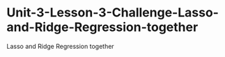 # Unit-3-Lesson-3-Challenge-Lasso-and-Ridge-Regression-together
Lasso and Ridge Regression together
